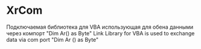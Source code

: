 # XrCom
Подключаемая библиотека для VBA использующая для обена данными через компорт "Dim Ar() as Byte"
Link Library for VBA is used to exchange data via com port "Dim Ar () as Byte"
